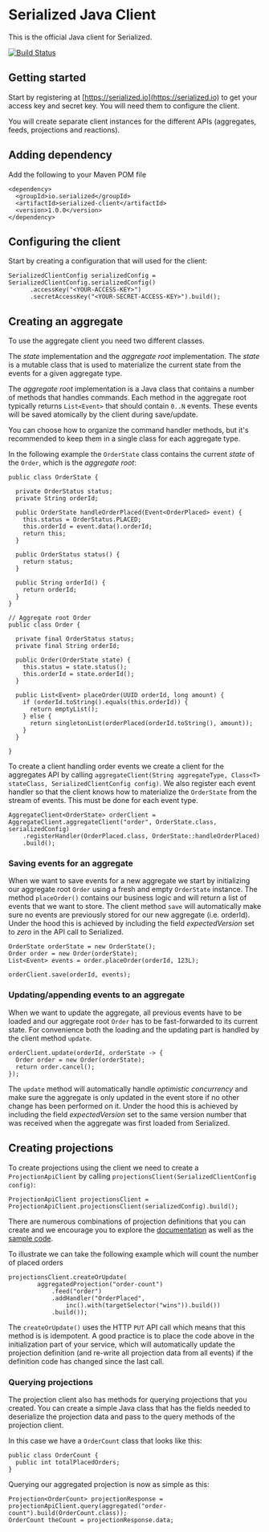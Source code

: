 # Serialized Java Client #

This is the official Java client for Serialized.

[![Build Status](https://travis-ci.org/serialized-io/client-java.svg?branch=master)](https://travis-ci.org/serialized-io/client-java)

## Getting started

Start by registering at [https://serialized.io](https://serialized.io) to get your access key and secret key. You will need them to configure the client.

You will create separate client instances for the different APIs (aggregates, feeds, projections and reactions).

## Adding dependency

Add the following to your Maven POM file

```
<dependency>
  <groupId>io.serialized</groupId>
  <artifactId>serialized-client</artifactId>
  <version>1.0.0</version>
</dependency>
```

## Configuring the client
Start by creating a configuration that will used for the client:
```
SerializedClientConfig serializedConfig = SerializedClientConfig.serializedConfig()
      .accessKey("<YOUR-ACCESS-KEY>")
      .secretAccessKey("<YOUR-SECRET-ACCESS-KEY>").build();
```

## Creating an aggregate

To use the aggregate client you need two different classes.

The *state* implementation and the *aggregate root* implementation. The *state* is a mutable class that is used to
 materialize the current state from the events for a given aggregate type.

The *aggregate root* implementation is a Java class that contains a number of methods that handles commands.
Each method in the aggregate root typically returns `List<Event>` that should contain `0..N` events.
These events will be saved atomically by the client during save/update.  

You can choose how to organize the command handler methods, but it's recommended to keep them in a single class for each aggregate type.
 
In the following example the `OrderState` class contains the current *state* of the `Order`, which is the *aggregate root*:
```
public class OrderState {

  private OrderStatus status;
  private String orderId;

  public OrderState handleOrderPlaced(Event<OrderPlaced> event) {
    this.status = OrderStatus.PLACED;
    this.orderId = event.data().orderId;
    return this;
  }

  public OrderStatus status() {
    return status;
  }

  public String orderId() {
    return orderId;
  }
}
```

```
// Aggregate root Order
public class Order {

  private final OrderStatus status;
  private final String orderId;

  public Order(OrderState state) {
    this.status = state.status();
    this.orderId = state.orderId();
  }

  public List<Event> placeOrder(UUID orderId, long amount) {
    if (orderId.toString().equals(this.orderId)) {
      return emptyList();
    } else {
      return singletonList(orderPlaced(orderId.toString(), amount));
    }
  }

}
```

To create a client handling order events we create a client for the aggregates API by
calling  `aggregateClient(String aggregateType, Class<T> stateClass, SerializedClientConfig config)`.
We also register each event handler so that the client knows how to materialize the `OrderState` from the stream of events.
This must be done for each event type.

```
AggregateClient<OrderState> orderClient = AggregateClient.aggregateClient("order", OrderState.class, serializedConfig)
    .registerHandler(OrderPlaced.class, OrderState::handleOrderPlaced)
    .build();
```


### Saving events for an aggregate

When we want to save events for a new aggregate we start by initializing our aggregate root `Order` using a
fresh and empty `OrderState` instance. The method `placeOrder()` contains our business logic and will return a list of
events that we want to store. 
The client method `save` will automatically make sure no events are previously stored for our new aggregate (i.e. orderId).
Under the hood this is achieved by including the field *expectedVersion* set to *zero* in the API call to Serialized.

```
OrderState orderState = new OrderState();
Order order = new Order(orderState);
List<Event> events = order.placeOrder(orderId, 123L);

orderClient.save(orderId, events);
```

### Updating/appending events to an aggregate

When we want to update the aggregate, all previous events have to be loaded and our aggregate root `Order` has to be
fast-forwarded to its current state. For convenience both the loading and the updating part is handled by the client 
method `update`.

```
orderClient.update(orderId, orderState -> {
  Order order = new Order(orderState);
  return order.cancel();
});
```

The `update` method will automatically handle *optimistic concurrency* and make sure the aggregate is only 
updated in the event store if no other change has been performed on it.
Under the hood this is achieved by including the field *expectedVersion* set to the same version number that was
received when the aggregate was first loaded from Serialized.   

## Creating projections
To create projections using the client we need to create a `ProjectionApiClient` by calling `projectionsClient(SerializedClientConfig config)`:
```
ProjectionApiClient projectionsClient = ProjectionApiClient.projectionsClient(serializedConfig).build();
```

There are numerous combinations of projection definitions that you can create and we encourage you to explore 
the [documentation](https://docs.serialized.io/api-reference/apis/projections) as well as
the [sample code](https://github.com/serialized-io/samples-java).

To illustrate we can take the following example which will count the number of placed orders
```
projectionsClient.createOrUpdate(
        aggregatedProjection("order-count")
            .feed("order")
            .addHandler("OrderPlaced",
                inc().with(targetSelector("wins")).build())
            .build());
```

The `createOrUpdate()` uses the HTTP `PUT` API call which means that this method is is idempotent. 
A good practice is to place the code above in the initialization part of your service, which will automatically update
the projection definition (and re-write all projection data from all events) if the definition code has changed since
the last call.

### Querying projections

The projection client also has methods for querying projections that you created. You can create a simple Java class
that has the fields needed to deserialize the projection data and pass to the query methods of the projection client.

In this case we have a `OrderCount` class that looks like this:

```
public class OrderCount {
  public int totalPlacedOrders;
}
```

Querying our aggregated projection is now as simple as this:

```
Projection<OrderCount> projectionResponse = projectionApiClient.query(aggregated("order-count").build(OrderCount.class));
OrderCount theCount = projectionResponse.data;
```
